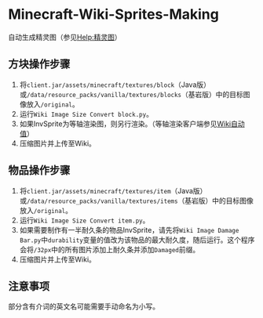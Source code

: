 # Minecraft-Wiki-Sprites-Making

自动生成精灵图（参见[Help:精灵图](https://zh.minecraft.wiki/w/Help:精灵图)）

## 方块操作步骤
1. 将`client.jar/assets/minecraft/textures/block`（Java版）或`/data/resource_packs/vanilla/textures/blocks`（基岩版）中的目标图像放入`/original`。
2. 运行`Wiki Image Size Convert block.py`。
3. 如果InvSprite为等轴渲染图，则另行渲染。（等轴渲染客户端参见[Wiki自动值](https://github.com/Nickid2018/AutoGenerateWikiData)）
4. 压缩图片并上传至Wiki。

## 物品操作步骤
1. 将`client.jar/assets/minecraft/textures/item`（Java版）或`/data/resource_packs/vanilla/textures/items`（基岩版）中的目标图像放入`/original`。
2. 运行`Wiki Image Size Convert item.py`。
3. 如果需要制作有一半耐久条的物品InvSprite，请先将`Wiki Image Damage Bar.py`中`durability`变量的值改为该物品的最大耐久度，随后运行。这个程序会将`/32px`中的所有图片添加上耐久条并添加`Damaged`前缀。
4. 压缩图片并上传至Wiki。

## 注意事项
部分含有介词的英文名可能需要手动命名为小写。
